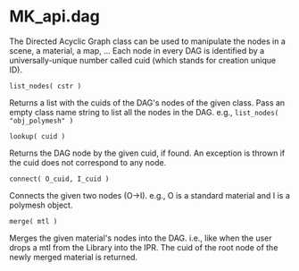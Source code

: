 # MK_api.dag

The Directed Acyclic Graph class can be used to manipulate the nodes
in a scene, a material, a map, ...
Each node in every DAG is identified by a universally-unique number
called cuid (which stands for creation unique ID).
```
list_nodes( cstr )
```
Returns a list with the cuids of the DAG's nodes of the given class.
Pass an empty class name string to list all the nodes in the DAG.
e.g., `list_nodes( "obj_polymesh" )`
```
lookup( cuid )
```
Returns the DAG node by the given cuid, if found.
An exception is thrown if the cuid does not correspond to any node.
```
connect( O_cuid, I_cuid )
```
Connects the given two nodes (O->I).
e.g., O is a standard material and I is a polymesh object.
```
merge( mtl )
```
Merges the given material's nodes into the DAG.
i.e., like when the user drops a mtl from the Library into the IPR.
The cuid of the root node of the newly merged material is returned.
